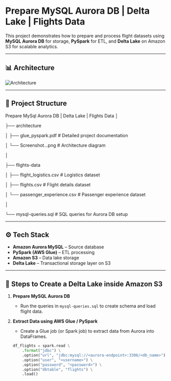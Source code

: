 # Prepare MySQL Aurora DB | Delta Lake | Flights Data

This project demonstrates how to prepare and process flight datasets using **MySQL Aurora DB** for storage, **PySpark** for ETL, and **Delta Lake** on Amazon S3 for scalable analytics.  

---

## 📊 Architecture
![Architecture](architecture/Screenshot%20from%202025-08-30%2014-51-27.png)

---

## 📂 Project Structure

Prepare MySql Aurora DB | Delta Lake | Flights Data
│

├── architecture

│   ├── glue_pyspark.pdf                  # Detailed project documentation

│   └── Screenshot...png                  # Architecture diagram

│

├── flights-data

│   ├── flight_logistics.csv              # Logistics dataset

│   ├── flights.csv                       # Flight details dataset

│   └── passenger_experience.csv          # Passenger experience dataset

│

└── mysql-queries.sql                     # SQL queries for Aurora DB setup

---

## ⚙️ Tech Stack
- **Amazon Aurora MySQL** – Source database  
- **PySpark (AWS Glue)** – ETL processing  
- **Amazon S3** – Data lake storage  
- **Delta Lake** – Transactional storage layer on S3  

---

## 🚀 Steps to Create a Delta Lake inside Amazon S3

1. **Prepare MySQL Aurora DB**
   - Run the queries in `mysql-queries.sql` to create schema and load flight data.

2. **Extract Data using AWS Glue / PySpark**
   - Create a Glue job (or Spark job) to extract data from Aurora into DataFrames.

   ```python
   df_flights = spark.read \
       .format("jdbc") \
       .option("url", "jdbc:mysql://<aurora-endpoint>:3306/<db_name>") \
       .option("user", "<username>") \
       .option("password", "<password>") \
       .option("dbtable", "flights") \
       .load()

